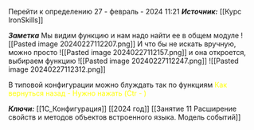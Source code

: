 
Перейти к определению
 27 - февраль - 2024  11:21 
***Источник:***  [[Курс IronSkills]] 

***Заметка*** 
Мы видим функцию и нам надо найти ее в общем модуле
![[Pasted image 20240227112207.png]]
И что бы не искать вручную, можно просто 
![[Pasted image 20240227112157.png]]
и она откроется, выбираем функцию
![[Pasted image 20240227112247.png]]
![[Pasted image 20240227112312.png]]

В типовой конфигурации можно блуждать так по функциям
<span style="color: Yellow">Как  вернуться назад - Нужно нажать (Ctr - )</span>

***Ключи:*** [[1С_Конфигурация]] [[2024 год]]  [[Занятие 11 Расширение свойств и методов объектов встроенного языка. Модель событий]]
